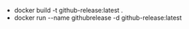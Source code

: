 - docker build -t github-release:latest .
- docker run --name githubrelease -d github-release:latest